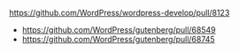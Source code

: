 https://github.com/WordPress/wordpress-develop/pull/8123

* https://github.com/WordPress/gutenberg/pull/68549
* https://github.com/WordPress/gutenberg/pull/68745
